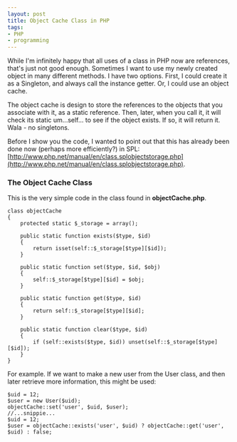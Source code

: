 ```yaml
---
layout: post
title: Object Cache Class in PHP
tags:
- PHP
- programming
---
```


While I'm infinitely happy that all uses of a class in PHP now are references, that's just not good enough.  Sometimes I want to use my newly created object in many different methods.  I have two options.  First, I could create it as a Singleton, and always call the instance getter.  Or, I could use an object cache.

The object cache is design to store the references to the objects that you associate with it, as a static reference.  Then, later, when you call it, it will check its static um...self... to see if the object exists.  If so, it will return it.  Wala - no singletons.

Before I show you the code, I wanted to point out that this has already been done now (perhaps more efficiently?) in SPL: [http://www.php.net/manual/en/class.splobjectstorage.php](http://www.php.net/manual/en/class.splobjectstorage.php).

### The Object Cache Class

This is the very simple code in the class found in **objectCache.php**.

```php?start_inline=1
class objectCache
{
    protected static $_storage = array();

    public static function exists($type, $id)
    {
        return isset(self::$_storage[$type][$id]);
    }

    public static function set($type, $id, $obj)
    {
        self::$_storage[$type][$id] = $obj;
    }

    public static function get($type, $id)
    {
        return self::$_storage[$type][$id];
    }

    public static function clear($type, $id)
    {
        if (self::exists($type, $id)) unset(self::$_storage[$type][$id]);
    }
}
```   

For example.  If we want to make a new user from the User class, and then later retrieve more information, this might be used:

```php?start_inline=1
$uid = 12;
$user = new User($uid);
objectCache::set('user', $uid, $user);
//...snippie...
$uid = 12;
$user = objectCache::exists('user', $uid) ? objectCache::get('user', $uid) : false;
```   
